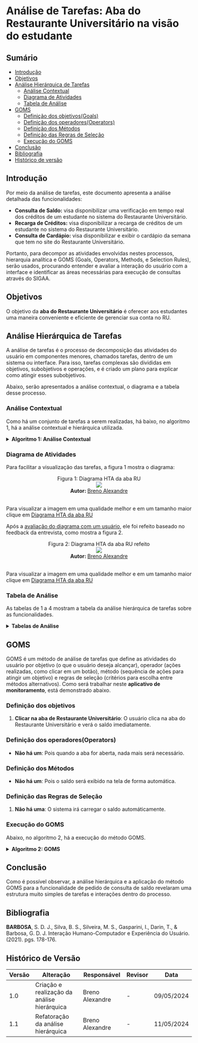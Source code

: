 # Análise de Tarefas: Aba do Restaurante Universitário na visão do estudante

## Sumário
* [Introdução](#Introdução)
* [Objetivos](#Objetivos)
* [Análise Hierárquica de Tarefas](#Análise-Hierárquica-de-Tarefas)
    * [Análise Contextual](#Análise-Contextual)
    * [Diagrama de Atividades](#Diagrama-de-Atividades)
    * [Tabela de Análise](#Tabela-de-Análise)
* [GOMS](#GOMS)
    * [Definição dos objetivos(Goals)](#Definição-dos-objetivos)
    * [Definição dos operadores(Operators)](#Definição-dos-operadores(Operators))
    * [Definição dos Métodos](#Definição-dos-Métodos )
    * [Definição das Regras de Seleção](#Definição-das-Regras-de-Seleção)
    * [Execução do GOMS](#Execução-do-GOMS)
* [Conclusão](#Conclusão)
* [Bibliografia](#Bibliografia)
* [Histórico de versão](#Histórico-de-versão)
  
## Introdução
Por meio da análise de tarefas, este documento apresenta a análise detalhada das funcionalidades:
- **Consulta de Saldo:** visa disponibilizar uma verificação em tempo real dos créditos de um estudante no sistema do Restaurante Universitário.
- **Recarga de Créditos:** visa disponibilizar a recarga de créditos de um estudante no sistema do Restaurante Universitário.
- **Consulta de Cardápio:** visa disponibilizar e exibir o cardápio da semana que tem no site do Restaurante Universitário.

Portanto, para decompor as atividades envolvidas nestes processos, hierarquia analítica e GOMS (Goals, Operators, Methods, e Selection Rules), 
serão usados, procurando entender e avaliar a interação do usuário com a interface e identificar as áreas necessárias para execução de consultas através do SIGAA.

## Objetivos
O objetivo da **aba do Restaurante Universitário** é oferecer aos estudantes uma maneira conveniente e eficiente de gerenciar sua conta no RU.

## Análise Hierárquica de Tarefas
A análise de tarefas é o processo de decomposição das atividades do usuário em componentes menores, chamados tarefas, dentro de um sistema ou interface.
Para isso, tarefas complexas são divididas em objetivos, subobjetivos e operações, e é criado um plano para explicar como atingir esses subobjetivos.

Abaixo, serão apresentados a análise contextual, o diagrama e a tabela desse processo.

### Análise Contextual
Como há um conjunto de tarefas a serem realizadas, há baixo, no algoritmo 1, há a análise contextual e hierárquica utilizada.

<details>
  <summary size="20"><b> Algoritmo 1: Análise Contextual </b></summary> 
<br>
   
  **Algoritmo 1: Análise Contextual**

    0. Realizar Consulta de Saldo (1/2)
      1. Clicar na aba de Restaurante Universitário (1>2)

    0. Acessar Funcionalidade de Recarga de Créditos (1/2)
     1. Escolher Opção de Recarga (1>2)
       1.1 Opção de Cartão de Crédito ou Débito (1/2)
         1.1.1 Inserir Valor a ser Recarregado (1+2)
           1.1.1.1 Digitar Valor Desejado para Recarga
         1.1.2 Inserir Detalhes do Cartão de Crédito (1+2)
           1.1.2.1 Número do Cartão
           1.1.2.2 Data de Validade
           1.1.2.3 Código de Segurança
         1.1.3 Confirmar Transação com Cartão de Crédito (1>2)
           1.1.3.1 Autorizar Pagamento
           1.1.3.2 Verificar Transação Aprovada
       1.2 Opção de Boleto Bancário (1/2)
         1.2.1 Gerar Boleto com Valor a ser Pago (1>2)
           1.2.1.1 Gerar Boleto com Dados do Pagador
           1.2.1.2 Emitir Boleto com Valor Adequado
         1.2.2 Realizar Pagamento do Boleto (1>2)
           1.2.2.1 Efetuar Pagamento através do Banco ou Internet Banking
           1.2.2.2 Confirmar Pagamento do Boleto
       1.3 Opção de PIX (1/2)
         1.3.1 Inserir Valor a ser Recarregado (1>2)
         1.3.2 Gerar QR Code para Pagamento via PIX (1>2)
           1.3.2.1 Gerar Código QR com Dados da Transação
           1.3.2.2 Disponibilizar Código QR para Escaneamento
           1.3.2.3 Disponibilizar Código QR para copiar
         1.3.3 Efetuar Pagamento via PIX (1>2)
           1.3.3.1 Escanear/Colar QR Code com Aplicativo Bancário
           1.3.3.2 Confirmar Transação PIX
     2. Receber Confirmação e Comprovante (1>2)
       2.1 Visualizar Confirmação da Transação
         2.1.1 Receber Notificação de Sucesso
       2.2 Receber Comprovante de Pagamento (1>2)
         2.2.1 Gerar Comprovante em Formato Digital ou PDF
     3. Oferecer Suporte ao Usuário (1>2)
       3.1 Disponibilizar Canal de Atendimento ao Cliente
         3.1.1 Chat ao Vivo, Suporte por Telefone, E-mail, etc.

    0. Realizar Consulta de Cardápio (1/2)
      1. Opção de Consultar Cardápio (1>2)
         1.1 Opção do Refeitório (1/2)
            1.1.1 Escolher Campus (1>2)
               1.1.1.1 Selecionar Cardápio (1>2)
                  1.1.1.1.1 Baixar PDF
                  1.1.1.1.2 Imprimir PDF
                  1.1.1.1.3 Dar zoom
                  1.1.1.1.4 Tirar zoom
         1.2 Opção de ver o Cardápio do Restaurante Executivo (1/2)
            1.2.1 Selecionar Cardápio (1>2)
                  1.2.1.1 Baixar PDF
                  1.2.1.2 Imprimir PDF
                  1.2.1.3 Dar zoom 
                  1.2.1.4 Tirar zoom

<strong> Autor: </strong> <a href="https://github.com/brenoalexandre0"> Breno Alexandre </a>

</details>

### Diagrama de Atividades

Para facilitar a visualização das tarefas, a figura 1 mostra o diagrama:

 <div align="center">
    Figura 1: Diagrama HTA da aba RU
    <br>
    <img src="https://github.com/Interacao-Humano-Computador/2024.1-SIGAA/blob/main/assets/HTAabaRU.png">
    <br>
    <strong> Autor: </strong> <a href="https://github.com/brenoalexandre0"> Breno Alexandre </a>
    <br>
</div>

<br>

Para visualizar a imagem em uma qualidade melhor e em um tamanho maior clique em [Diagrama HTA da aba RU](https://github.com/Interacao-Humano-Computador/2024.1-SIGAA/blob/main/assets/HTAabaRU.png)

Após a [avaliação do diagrama com um usuário](/DesignAvaliaçãoDesenvolvimento/Nível1/Entrevistas_Avaliacao/Execucao_Entrevistas.md), ele foi refeito baseado no feedback da entrevista, como mostra a figura 2.

 <div align="center">
    Figura 2: Diagrama HTA da aba RU refeito
    <br>
    <img src="https://github.com/Interacao-Humano-Computador/2024.1-SIGAA/blob/main/assets/HTAabaRU2.png">
    <br>
    <strong> Autor: </strong> <a href="https://github.com/brenoalexandre0"> Breno Alexandre </a>
    <br>
</div>

<br>

Para visualizar a imagem em uma qualidade melhor e em um tamanho maior clique em [Diagrama HTA da aba RU](https://github.com/Interacao-Humano-Computador/2024.1-SIGAA/blob/main/assets/HTAabaRU2.png)

### Tabela de Análise
As tabelas de 1 a 4 mostram a tabela da análise hierárquica de tarefas sobre as funcionalidades.

<details>
  <summary size="20"><b> Tabelas de Análise </b></summary> 
<br>
<center>
   
**Tabela 1**: Análise Hierárquica de consulta de saldo.

| Objetivos/Operações                           | Relações | Problemas e Recomendações                                                                                                                                                                           |
| --------------------------------------------- | -------- | --------------------------------------------------------------------------------------------------------------------------------------------------------------------------------------------------- |
| 0. Realizar Consulta de Saldo                 | 1/2      | **Input**: Necessidade de consultar o saldo no RU.<br>**Feedback**: O sistema carrega os dados.<br>**Plano**: Mostrar o saldo atual do estudante.<br>**Recomendação**: Prosseguir para a aba do RU. |
| 1. Clicar na aba de Restaurante Universitário | 1>2      | **Input**: Clicar na aba.<br>**Feedback**: Mostra o saldo atual.<br>**Plano:** Checar o saldo do estudante.<br>**Recomendação**: Nenhuma.                                                           |
<strong> Autor: </strong> <a href="https://github.com/brenoalexandre0"> Breno Alexandre </a>

**Tabela 2**: Análise Hierárquica da Recarga de Créditos.

| Objetivos/Operações                           | Relações | Problemas e Recomendações                                                                                                                                                                           |
| --------------------------------------------- | -------- | --------------------------------------------------------------------------------------------------------------------------------------------------------------------------------------------------- |
| 0. Acessar Funcionalidade de Recarga de Créditos | 1/2      | **Input**: Necessidade de recarregar o saldo no RU.<br>**Feedback**: O sistema carrega as áreas de preenchimento.<br>**Plano**: Recarregar o os créditos para serem usados no futuro.<br>**Recomendação**: Selecionar a opção de recarga de créditos. |
| 1. Escolher Opção de Recarga | (1>2)      | **Input**: Necessidade de escolhar a opção de pagamento.<br>**Feedback**: O sistema exibe as opções.<br>**Plano**: Escolher uma opção de pagamento.<br>**Recomendação**: Selecionar uma opção. |
| 1.1 Opção de Cartão de Crédito ou Débito | (1/2)      | **Input**: Necessidade de usar o cartão como forma de pagamento.<br>**Feedback**: O sistema carrega as áreas a serem preenchidas.<br>**Plano**: Preencher com os dados necessários.<br>**Recomendação**: Preencher com os dados corretos. |

<strong> Autor: </strong> <a href="https://github.com/brenoalexandre0"> Breno Alexandre </a>


</center>
</details>

## GOMS
GOMS é um método de análise de tarefas que define as atividades do usuário por objetivo (o que o usuário deseja alcançar), operador (ações realizadas, como clicar em um botão), método (sequência de ações para atingir um objetivo) e regras de seleção (critérios para escolha entre métodos alternativos). Como será trabalhar neste **aplicativo de monitoramento**, está demonstrado abaixo.

### Definição dos objetivos
1. **Clicar na aba de Restaurante Universitário**: O usuário clica na aba do Restaurante Universitário e verá o saldo imediatamente.

### Definição dos operadores(Operators)
- **Não há um**: Pois quando a aba for aberta, nada mais será necessário.

### Definição dos Métodos
- **Não há um**: Pois o saldo será exibido na tela de forma automática.

### Definição das Regras de Seleção
1. **Não há uma**: O sistema irá carregar o saldo automáticamente.

### Execução do GOMS

Abaixo, no algoritmo 2, há a execução do método GOMS.

<details>
  <summary size="20"><b> Algoritmo 2: GOMS </b></summary> 
<br>
   
   **Algoritmo 2:** Execução do GOMS.
      
      GOAL 0: Realizar Consulta de Saldo
      
      GOAL 1: Clicar na aba de Restaurante Universitário

**Fonte:** [Breno Alexandre](https://github.com/brenoalexandre0)
</details>

## Conclusão
Como é possível observar, a análise hierárquica e a aplicação do método GOMS para a funcionalidade de pedido de consulta de saldo revelaram uma estrutura muito simples de tarefas e interações dentro do processo.

## Bibliografia
**BARBOSA**, S. D. J., Silva, B. S., Silveira, M. S., Gasparini, I., Darin, T., & Barbosa, G. D. J. Interação Humano-Computador e Experiência do Usuário. (2021). pgs. 178-176.

## Histórico de Versão
| Versão | Alteração                                   | Responsável     | Revisor         | Data       |
| ------ | ------------------------------------------- | --------------- | --------------- | ---------- |
| 1.0    | Criação e realização da análise hierárquica | Breno Alexandre | -               | 09/05/2024 |
| 1.1    | Refatoração da análise hierárquica          | Breno Alexandre | -               | 11/05/2024 |
